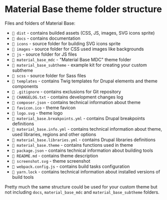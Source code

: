Material Base theme folder structure
================

Files and folders of Material Base:


* `📁 dist` - contains builded assets (CSS, JS, images, SVG icons sprite)
* `📁 docs` - contains documentation
* `📁 icons` - source folder for building SVG icons sprite
* `📁 images` - source folder for CSS used images like backgrounds
* `📁 js` - source folder for JS files
* `📁 material_base_mdc` - "Material Base MDC" theme folder
* `📁 material_base_subtheme` - example kit for creating your custom subtheme
* `📁 scss` - source folder for Sass files
* `📁 templates` - contains Twig templates for Drupal elements and theme components
* `📄 .gitignore` - contains exclusions for Git repository
* `📄 CHANGELOG.txt` - contains development changes log
* `📄 composer.json` - contains technical information about theme
* `📄 favicon.ico` - theme favicon
* `📄 logo.svg` - theme logo
* `📄 material_base.breakpoints.yml` - contains Drupal breakpoints definitions
* `📄 material_base.info.yml` - contains technical information about theme, used libraries, regions and other options
* `📄 material_base.libraries.yml` - contains Drupal libraries definitions
* `📄 material_base.theme` - contains functions used in theme
* `📄 package.json` - contains technical information about building tools
* `📄 README.md` - contains theme description
* `📄 screenshot.svg` - theme screenshot
* `📄 webpack.config.js` - contains build tasks configuration
* `📄 yarn.lock` - contains technical information about installed versions of build tools

Pretty much the same structure could be used for your custom theme but not including `docs`, `material_base_mdc` and `material_base_subtheme` folders.
